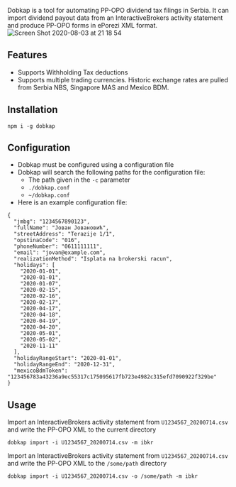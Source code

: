 Dobkap is a tool for automating PP-OPO dividend tax filings in Serbia. It can import dividend payout data from an InteractiveBrokers activity statement and produce PP-OPO forms in ePorezi XML format.
![Screen Shot 2020-08-03 at 21 18 54](https://user-images.githubusercontent.com/22116935/89218804-fa725e80-d5ce-11ea-871e-3e69e86f5894.png)

## Features
- Supports Withholding Tax deductions
- Supports multiple trading currencies. Historic exchange rates are pulled from Serbia NBS, Singapore MAS and Mexico BDM.

## Installation
```
npm i -g dobkap
```

## Configuration
- Dobkap must be configured using a configuration file
- Dobkap will search the following paths for the configuration file:
  - The path given in the `-c` parameter
  - `./dobkap.conf`
  - `~/dobkap.conf`
- Here is an example configuration file:
```
{
  "jmbg": "1234567890123",
  "fullName": "Jован Jовановић",
  "streetAddress": "Terazije 1/1",
  "opstinaCode": "016",
  "phoneNumber": "0611111111",
  "email": "jovan@example.com",
  "realizationMethod": "Isplata na brokerski racun",
  "holidays": [
    "2020-01-01",
    "2020-01-01",
    "2020-01-07",
    "2020-02-15",
    "2020-02-16",
    "2020-02-17",
    "2020-04-17",
    "2020-04-18",
    "2020-04-19",
    "2020-04-20",
    "2020-05-01",
    "2020-05-02",
    "2020-11-11"
  ],
  "holidayRangeStart": "2020-01-01",
  "holidayRangeEnd": "2020-12-31",
  "mexicoBdmToken": "123456783a43236a9ec55317c175095617fb723e4982c315efd7090922f329be"
}
```

## Usage
Import an InteractiveBrokers activity statement from `U1234567_20200714.csv` and write the PP-OPO XML to the current directory
```
dobkap import -i U1234567_20200714.csv -m ibkr
```
Import an InteractiveBrokers activity statement from `U1234567_20200714.csv` and write the PP-OPO XML to the `/some/path` directory
```
dobkap import -i U1234567_20200714.csv -o /some/path -m ibkr
```
